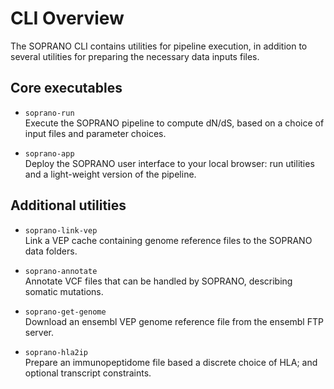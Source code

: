 # CLI Overview

The SOPRANO CLI contains utilities for pipeline execution, in addition to
several utilities for preparing the necessary data inputs files.

## Core executables

- `soprano-run`  
Execute the SOPRANO pipeline to compute dN/dS, based on a choice of input
files and parameter choices.

- `soprano-app`  
Deploy the SOPRANO user interface to your local browser: run utilities and a
light-weight version of the pipeline.

## Additional utilities

- `soprano-link-vep`  
Link a VEP cache containing genome reference files to the SOPRANO data folders.

- `soprano-annotate`  
Annotate VCF files that can be handled by SOPRANO, describing somatic
mutations.

- `soprano-get-genome`  
Download an ensembl VEP genome reference file from the ensembl FTP server.

- `soprano-hla2ip`  
Prepare an immunopeptidome file based a discrete choice of HLA; and optional
transcript constraints.
